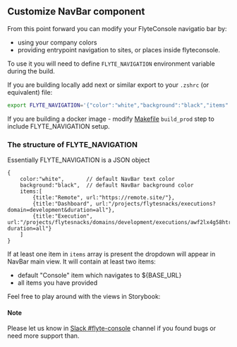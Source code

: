 ## Customize NavBar component

From this point forward you can modify your FlyteConsole navigatio bar by:

-   using your company colors
-   providing entrypoint navigation to sites, or places inside flyteconsole.

To use it you will need to define `FLYTE_NAVIGATION` environment variable during the build.

If you are building locally add next or similar export to your `.zshrc` (or equivalent) file:

```bash
export FLYTE_NAVIGATION='{"color":"white","background":"black","items":[{"title":"Hosted","url":"https://hosted.cloud-staging.union.ai/dashboard"}, {"title":"Dashboard","url":"/projects/flytesnacks/executions?domain=development&duration=all"},{"title":"Execution", "url":"/projects/flytesnacks/domains/development/executions/awf2lx4g58htr8svwb7x?duration=all"}]}'
```

If you are building a docker image - modify [Makefile](./Makefile) `build_prod` step to include FLYTE_NAVIGATION setup.

### The structure of FLYTE_NAVIGATION

Essentially FLYTE_NAVIGATION is a JSON object

```
{
    color:"white",       // default NavBar text color
    background:"black",  // default NavBar background color
    items:[
        {title:"Remote", url:"https://remote.site/"},
        {title:"Dashboard", url:"/projects/flytesnacks/executions?domain=development&duration=all"},
        {title:"Execution", url:"/projects/flytesnacks/domains/development/executions/awf2lx4g58htr8svwb7x?duration=all"}
    ]
}
```

If at least one item in `items` array is present the dropdown will appear in NavBar main view.
It will contain at least two items:

-   default "Console" item which navigates to ${BASE_URL}
-   all items you have provided

Feel free to play around with the views in Storybook:

#### Note

Please let us know in [Slack #flyte-console](https://flyte-org.slack.com/archives/CTJJLM8BY) channel if you found bugs or need more support than.
